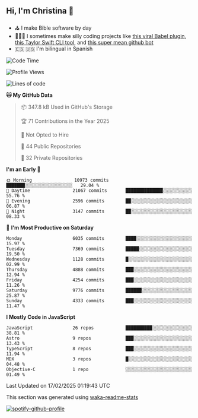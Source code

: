 ## Hi, I'm Christina 👋

- ⛪️ I make Bible software by day
- 👩🏼‍💻 I sometimes make silly coding projects like [this viral Babel plugin](https://www.instagram.com/reel/Cxvwz76vBus/), [this Taylor Swift CLI tool](https://github.com/christina-de-martinez/swift-commits), and [this super mean github bot](https://github.com/christina-de-martinez/roast-my-code)
- 🇪🇸 🇺🇸 I'm bilingual in Spanish

<!--START_SECTION:waka-->
![Code Time](http://img.shields.io/badge/Code%20Time-79%20hrs%2037%20mins-blue)

![Profile Views](http://img.shields.io/badge/Profile%20Views-0-blue)

![Lines of code](https://img.shields.io/badge/From%20Hello%20World%20I%27ve%20Written-24.1%20million%20lines%20of%20code-blue)

**🐱 My GitHub Data** 

> 📦 347.8 kB Used in GitHub's Storage 
 > 
> 🏆 71 Contributions in the Year 2025
 > 
> 🚫 Not Opted to Hire
 > 
> 📜 44 Public Repositories 
 > 
> 🔑 32 Private Repositories 
 > 
**I'm an Early 🐤** 

```text
🌞 Morning                10973 commits       ███████░░░░░░░░░░░░░░░░░░   29.04 % 
🌆 Daytime                21067 commits       ██████████████░░░░░░░░░░░   55.76 % 
🌃 Evening                2596 commits        ██░░░░░░░░░░░░░░░░░░░░░░░   06.87 % 
🌙 Night                  3147 commits        ██░░░░░░░░░░░░░░░░░░░░░░░   08.33 % 
```
📅 **I'm Most Productive on Saturday** 

```text
Monday                   6035 commits        ████░░░░░░░░░░░░░░░░░░░░░   15.97 % 
Tuesday                  7369 commits        █████░░░░░░░░░░░░░░░░░░░░   19.50 % 
Wednesday                1128 commits        █░░░░░░░░░░░░░░░░░░░░░░░░   02.99 % 
Thursday                 4888 commits        ███░░░░░░░░░░░░░░░░░░░░░░   12.94 % 
Friday                   4254 commits        ███░░░░░░░░░░░░░░░░░░░░░░   11.26 % 
Saturday                 9776 commits        ██████░░░░░░░░░░░░░░░░░░░   25.87 % 
Sunday                   4333 commits        ███░░░░░░░░░░░░░░░░░░░░░░   11.47 % 
```


**I Mostly Code in JavaScript** 

```text
JavaScript               26 repos            ██████████░░░░░░░░░░░░░░░   38.81 % 
Astro                    9 repos             ███░░░░░░░░░░░░░░░░░░░░░░   13.43 % 
TypeScript               8 repos             ███░░░░░░░░░░░░░░░░░░░░░░   11.94 % 
MDX                      3 repos             █░░░░░░░░░░░░░░░░░░░░░░░░   04.48 % 
Objective-C              1 repo              ░░░░░░░░░░░░░░░░░░░░░░░░░   01.49 % 
```




 Last Updated on 17/02/2025 01:19:43 UTC
<!--END_SECTION:waka-->

This section was generated using [waka-readme-stats](https://github.com/anmol098/waka-readme-stats)

[![spotify-github-profile](https://spotify-github-profile.kittinanx.com/api/view?uid=1228436873&cover_image=true&theme=default&show_offline=false&background_color=121212&interchange=false&bar_color=53b14f&bar_color_cover=false)](https://spotify-github-profile.kittinanx.com/api/view?uid=1228436873&redirect=true)